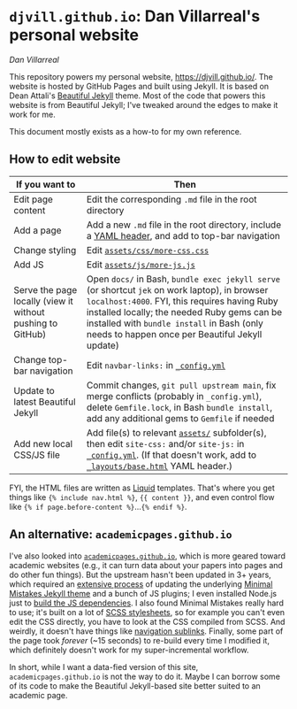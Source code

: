 # `djvill.github.io`: Dan Villarreal's personal website

*Dan Villarreal*

This repository powers my personal website, <https://djvill.github.io/>.
The website is hosted by GitHub Pages and built using Jekyll.
It is based on Dean Attali's [Beautiful Jekyll](https://github.com/daattali/beautiful-jekyll) theme.
Most of the code that powers this website is from Beautiful Jekyll; 
I've tweaked around the edges to make it work for me.

This document mostly exists as a how-to for my own reference.

## How to edit website

| If you want to | Then    |
|----------------|---------|
| Edit page content | Edit the corresponding `.md` file in the root directory |
| Add a page | Add a new `.md` file in the root directory, include a [YAML header](https://github.com/daattali/beautiful-jekyll#supported-parameters), and add to top-bar navigation |
| Change styling | Edit [`assets/css/more-css.css`](assets/css/more-css.css) |
| Add JS | Edit [`assets/js/more-js.js`](assets/js/more-js.js) |
| Serve the page locally (view it without pushing to GitHub) | Open `docs/` in Bash, `bundle exec jekyll serve` (or shortcut `jek` on work laptop), in browser `localhost:4000`. FYI, this requires having Ruby installed locally; the needed Ruby gems can be installed with `bundle install` in Bash (only needs to happen once per Beautiful Jekyll update) |
| Change top-bar navigation | Edit `navbar-links:` in [`_config.yml`](_config.yml) |
| Update to latest Beautiful Jekyll | Commit changes, `git pull upstream main`, fix merge conflicts (probably in `_config.yml`), delete `Gemfile.lock`, in Bash `bundle install`, add any additional gems to `Gemfile` if needed |
| Add new local CSS/JS file | Add file(s) to relevant [`assets/`](assets/) subfolder(s), then edit `site-css:` and/or `site-js:` in [`_config.yml`](_config.yml). (If that doesn't work, add to [`_layouts/base.html`](_layouts/base.html) YAML header.) |


FYI, the HTML files are written as [Liquid](https://shopify.github.io/liquid/) templates.
That's where you get things like `{% include nav.html %}`, `{{ content }}`, and even control flow like `{% if page.before-content %}`...`{% endif %}`.



## An alternative: `academicpages.github.io`

I've also looked into [`academicpages.github.io`](https://github.com/academicpages/academicpages.github.io), which is more geared toward academic websites (e.g., it can turn data about your papers into pages and do other fun things).
But the upstream hasn't been updated in 3+ years, which required an [extensive process](https://github.com/djvill/academicpages.github.io/commit/7e05ef7473dbdc28a211eae755279d22947070d8) of updating the underlying [Minimal Mistakes Jekyll theme](https://mmistakes.github.io/minimal-mistakes/) and a bunch of JS plugins; 
I even installed Node.js just to [build the JS dependencies](https://mmistakes.github.io/minimal-mistakes/docs/javascript/#build-process).
I also found Minimal Mistakes really hard to use;
it's built on a lot of [SCSS stylesheets](https://mmistakes.github.io/minimal-mistakes/docs/stylesheets/), so for example you can't even edit the CSS directly, you have to look at the CSS compiled from SCSS.
And weirdly, it doesn't have things like [navigation sublinks](https://github.com/mmistakes/minimal-mistakes/issues/1960#issuecomment-440358390).
Finally, some part of the page took *forever* (~15 seconds) to re-build every time I modified it, which definitely doesn't work for my super-incremental workflow.

In short, while I want a data-fied version of this site, `academicpages.github.io` is not the way to do it.
Maybe I can borrow some of its code to make the Beautiful Jekyll-based site better suited to an academic page.
